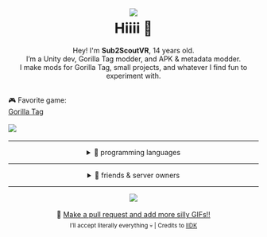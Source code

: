 <h1 align="center">
  <img src="https://media1.giphy.com/media/v1.Y2lkPTZjMDliOTUyYWlvcXByZTBiZXEwaW5hNGVkeTlwNjV0djUzODk4c3dtZG9qeGQ5cCZlcD12MV9naWZzX3NlYXJjaCZjdD1n/g88xUM1rTwjfLhoRYP/giphy.gif" width="40%">
  <br>Hiiii 👋
</h1>

<p align="center">
Hey! I'm <b>Sub2ScoutVR</b>, 14 years old. <br>
I’m a Unity dev, Gorilla Tag modder, and APK & metadata modder.<br>
I make mods for Gorilla Tag, small projects, and whatever I find fun to experiment with.<br><br>

🎮 Favorite game:<br>
<a href="https://store.steampowered.com/app/1533390/Gorilla_Tag/" target="_blank">
  Gorilla Tag
  <br><br>
  <img src="https://shared.akamai.steamstatic.com/store_item_assets/steam/apps/1533390/header.jpg?t=1715638911" width="30%">
</a>
</p>

---

<details>
  <summary align="center">🧠 programming languages</summary>
  <p align="center">  
    <a href="https://www.w3schools.com/cs/" target="_blank" rel="noreferrer">  
      <img src="https://raw.githubusercontent.com/devicons/devicon/master/icons/csharp/csharp-original.svg" alt="csharp" width="40" height="40"/>  
    </a>  
    <a href="https://www.w3schools.com/css/" target="_blank" rel="noreferrer">  
      <img src="https://raw.githubusercontent.com/devicons/devicon/master/icons/css3/css3-original-wordmark.svg" alt="css3" width="40" height="40"/>  
    </a>  
    <a href="https://www.w3.org/html/" target="_blank" rel="noreferrer">  
      <img src="https://raw.githubusercontent.com/devicons/devicon/master/icons/html5/html5-original-wordmark.svg" alt="html5" width="40" height="40"/>  
    </a>   
    <a href="https://www.python.org" target="_blank" rel="noreferrer">  
      <img src="https://raw.githubusercontent.com/devicons/devicon/master/icons/python/python-original.svg" alt="python" width="40" height="40"/>  
    </a>  
  </p>  
</details>

---

<details>
  <summary align="center">💬 friends & server owners</summary>
  <p align="center">
    <pre>
→ A Bit of PY, Sometime a Skid  
Founder @ S & B Services (10+) - https://discord.gg/Ua5tSBH8Qx  
Founder @ RoTag VR (NEW) - https://discord.gg/nDZsf8ET3X  
=============================
→ Friends:
- snorfvr (Snorfy)
- CheckmateVR
- FlooshyVR
- Bwallen (Brett) | Other Founder of S & B Services
- Somekid | Owner of /AA Services - https://discord.gg/vrmods
- Prroxzy | Owner of Prroxzy's Metadatas - https://discord.gg/MwvGw9BjGf
- More to Come...

→ Credits:
Oxg.Soul for the bio - https://pastebin.com/raw/4axvtAki  
Discord: https://discord.gg/bq3Y2UEKU8
    </pre>
  </p>
</details>

---

<p align="center">
  <img src="hyper.gif" height="100">
</p>

<p align="center">  
  💌 <a href="https://github.com/Sub2ScoutVR/about-me/pulls">Make a pull request and add more silly GIFs!!</a><br>
  <sub>I’ll accept literally everything 💀 | Credits to <a href="https://github.com/iiDk-the-actual">IIDK</a></sub>
</p>

